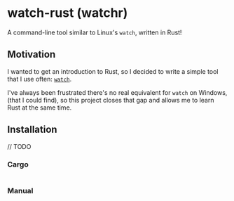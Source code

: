 # watch-rust (watchr)

A command-line tool similar to Linux's `watch`, written in Rust!

## Motivation

I wanted to get an introduction to Rust, so I decided to write a simple tool that I use often: [`watch`](https://www.unix.com/man-page/Linux/1/watch/).

I've always been frustrated there's no real equivalent for `watch` on Windows, (that I could find), so this project closes that gap and allows me to learn Rust at the same time.

## Installation
// TODO

### Cargo
```shell

```

### Manual
```shell

```

